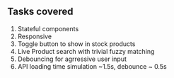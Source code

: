 ## Tasks covered

1. Stateful components
2. Responsive
3. Toggle button to show in stock products
4. Live Product search with trivial fuzzy matching
5. Debouncing for agrressive user input
6. API loading time simulation ~1.5s, debounce ~ 0.5s